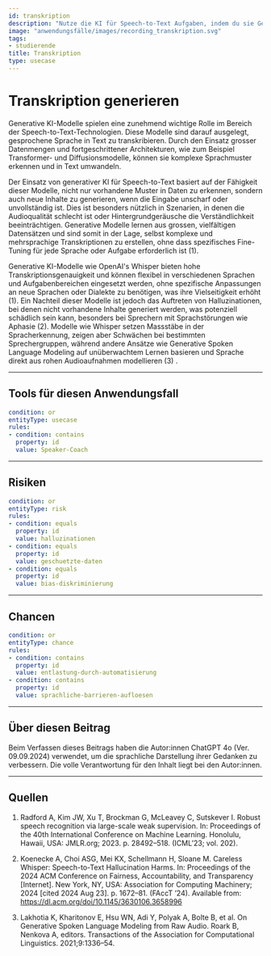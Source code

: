 ```yaml
---
id: transkription
description: "Nutze die KI für Speech-to-Text Aufgaben, indem du sie Gespräche in Text überführen lässt."
image: "anwendungsfälle/images/recording_transkription.svg" 
tags:
- studierende
title: Transkription 
type: usecase
---
```




# Transkription generieren

Generative KI-Modelle spielen eine zunehmend wichtige Rolle im Bereich der Speech-to-Text-Technologien. Diese Modelle sind darauf ausgelegt, gesprochene Sprache in Text zu transkribieren. Durch den Einsatz grosser Datenmengen und fortgeschrittener Architekturen, wie zum Beispiel Transformer- und Diffusionsmodelle, können sie komplexe Sprachmuster erkennen und in Text umwandeln.

Der Einsatz von generativer KI für Speech-to-Text basiert auf der Fähigkeit dieser Modelle, nicht nur vorhandene Muster in Daten zu erkennen, sondern auch neue Inhalte zu generieren, wenn die Eingabe unscharf oder unvollständig ist. Dies ist besonders nützlich in Szenarien, in denen die Audioqualität schlecht ist oder Hintergrundgeräusche die Verständlichkeit beeinträchtigen. Generative Modelle lernen aus grossen, vielfältigen Datensätzen und sind somit in der Lage, selbst komplexe und mehrsprachige Transkriptionen zu erstellen, ohne dass spezifisches Fine-Tuning für jede Sprache oder Aufgabe erforderlich ist (1).

Generative KI-Modelle wie OpenAI's Whisper bieten hohe Transkriptionsgenauigkeit und können flexibel in verschiedenen Sprachen und Aufgabenbereichen eingesetzt werden, ohne spezifische Anpassungen an neue Sprachen oder Dialekte zu benötigen, was ihre Vielseitigkeit erhöht (1). Ein Nachteil dieser Modelle ist jedoch das Auftreten von Halluzinationen, bei denen nicht vorhandene Inhalte generiert werden, was potenziell schädlich sein kann, besonders bei Sprechern mit Sprachstörungen wie Aphasie (2). Modelle wie Whisper setzen Massstäbe in der Spracherkennung, zeigen aber Schwächen bei bestimmten Sprechergruppen, während andere Ansätze wie Generative Spoken Language Modeling auf unüberwachtem Lernen basieren und Sprache direkt aus rohen Audioaufnahmen modellieren (3) .



---



## Tools für diesen Anwendungsfall


```yaml
condition: or
entityType: usecase
rules:
- condition: contains
  property: id
  value: Speaker-Coach
```


---

## Risiken

```yaml
condition: or
entityType: risk
rules:
- condition: equals
  property: id
  value: halluzinationen
- condition: equals
  property: id
  value: geschuetzte-daten
- condition: equals
  property: id
  value: bias-diskriminierung
```

---

## Chancen

```yaml
condition: or
entityType: chance
rules:
- condition: contains
  property: id
  value: entlastung-durch-automatisierung
- condition: contains
  property: id
  value: sprachliche-barrieren-aufloesen
```

---


## Über diesen Beitrag

Beim Verfassen dieses Beitrags haben die Autor:innen ChatGPT 4o (Ver. 09.09.2024) verwendet, um die sprachliche Darstellung ihrer Gedanken zu verbessern. Die volle Verantwortung für den Inhalt liegt bei den Autor:innen. 



---


## Quellen


1.	Radford A, Kim JW, Xu T, Brockman G, McLeavey C, Sutskever I. Robust speech recognition via large-scale weak supervision. In: Proceedings of the 40th International Conference on Machine Learning. Honolulu, Hawaii, USA: JMLR.org; 2023. p. 28492–518. (ICML’23; vol. 202). 


2.	Koenecke A, Choi ASG, Mei KX, Schellmann H, Sloane M. Careless Whisper: Speech-to-Text Hallucination Harms. In: Proceedings of the 2024 ACM Conference on Fairness, Accountability, and Transparency [Internet]. New York, NY, USA: Association for Computing Machinery; 2024 [cited 2024 Aug 23]. p. 1672–81. (FAccT ’24). Available from: https://dl.acm.org/doi/10.1145/3630106.3658996


3.	Lakhotia K, Kharitonov E, Hsu WN, Adi Y, Polyak A, Bolte B, et al. On Generative Spoken Language Modeling from Raw Audio. Roark B, Nenkova A, editors. Transactions of the Association for Computational Linguistics. 2021;9:1336–54. 




